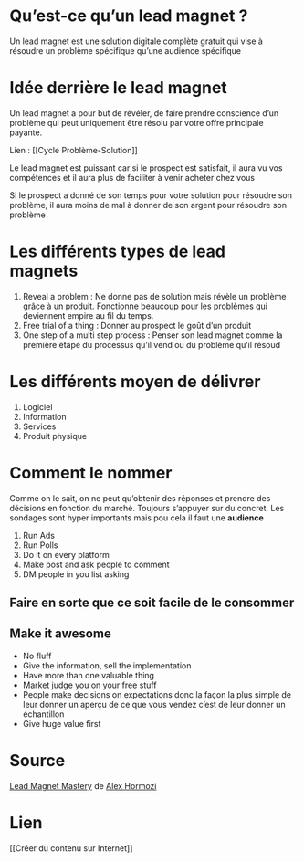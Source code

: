 # Qu’est-ce qu’un lead magnet ?

Un lead magnet est une solution digitale complète gratuit qui vise à résoudre un problème spécifique qu’une audience spécifique

# Idée derrière le lead magnet

Un lead magnet a pour but de révéler, de faire prendre conscience d’un problème qui peut uniquement être résolu par votre offre principale payante.

Lien : [[Cycle Problème-Solution]]

Le lead magnet est puissant car si le prospect est satisfait, il aura vu vos compétences et il aura plus de faciliter à venir acheter chez vous

Si le prospect a donné de son temps pour votre solution pour résoudre son problème, il aura moins de mal à donner de son argent pour résoudre son problème

# Les différents types de lead magnets

1. Reveal a problem : Ne donne pas de solution mais révèle un problème grâce à un produit. Fonctionne beaucoup pour les problèmes qui deviennent empire au fil du temps.
2. Free trial of a thing : Donner au prospect le goût d’un produit
3. One step of a multi step process : Penser son lead magnet comme la première étape du processus qu’il vend ou du problème qu’il résoud

# Les différents moyen de délivrer

1. Logiciel
2. Information
3. Services
4. Produit physique

# Comment le nommer

Comme on le sait, on ne peut qu’obtenir des réponses et prendre des décisions en fonction du marché. Toujours s’appuyer sur du concret. Les sondages sont hyper importants mais pou cela il faut une **audience**

1. Run Ads
2. Run Polls
3. Do it on every platform
4. Make post and ask people to comment
5. DM people in you list asking

## Faire en sorte que ce soit facile de le consommer

## Make it awesome

- No fluff
- Give the information, sell the implementation
- Have more than one valuable thing
- Market judge you on your free stuff
- People make decisions on expectations donc la façon la plus simple de leur donner un aperçu de ce que vous vendez c’est de leur donner un échantillon
- Give huge value first

# Source

[Lead Magnet Mastery](https://www.acquisition.com/training/leads/engaged-leads) de [Alex Hormozi](https://www.acquisition.com/bio-alex)

# Lien

[[Créer du contenu sur Internet]]


